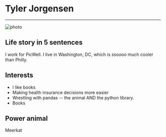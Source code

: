 # Tyler Jorgensen

---

![photo](https://media.licdn.com/mpr/mpr/shrink_500_500/p/1/000/211/1a3/03ae18e.jpg)

## Life story in 5 sentences
I work for PicWell. I live in Washington, DC, which is _ssoooo_ much cooler than Philly.

## Interests
- I like books
- Making health insurance decisions more easier
- Wrestling with pandas -- the animal AND the python library.
- Books

## Power animal
Meerkat